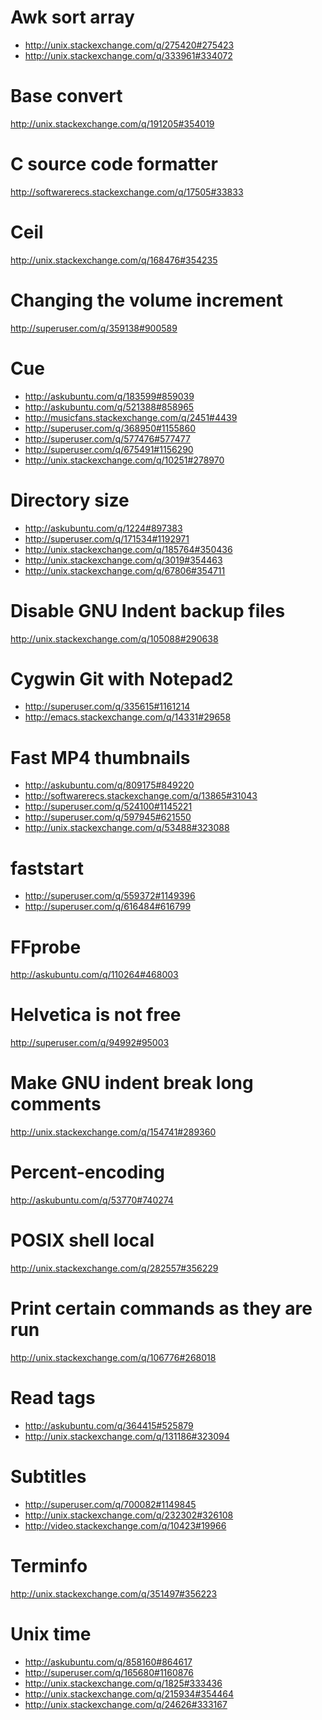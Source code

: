 Awk sort array
===============================================
- http://unix.stackexchange.com/q/275420#275423
- http://unix.stackexchange.com/q/333961#334072

Base convert
=============================================
http://unix.stackexchange.com/q/191205#354019

C source code formatter
===================================================
http://softwarerecs.stackexchange.com/q/17505#33833

Ceil
=============================================
http://unix.stackexchange.com/q/168476#354235

Changing the volume increment
====================================
http://superuser.com/q/359138#900589

Cue
======================================
- http://askubuntu.com/q/183599#859039
- http://askubuntu.com/q/521388#858965
- http://musicfans.stackexchange.com/q/2451#4439
- http://superuser.com/q/368950#1155860
- http://superuser.com/q/577476#577477
- http://superuser.com/q/675491#1156290
- http://unix.stackexchange.com/q/10251#278970

Directory size
====================================
- http://askubuntu.com/q/1224#897383
- http://superuser.com/q/171534#1192971
- http://unix.stackexchange.com/q/185764#350436
- http://unix.stackexchange.com/q/3019#354463
- http://unix.stackexchange.com/q/67806#354711

Disable GNU Indent backup files
=============================================
http://unix.stackexchange.com/q/105088#290638

Cygwin Git with Notepad2
=======================================
- http://superuser.com/q/335615#1161214
- http://emacs.stackexchange.com/q/14331#29658

Fast MP4 thumbnails
======================================
- http://askubuntu.com/q/809175#849220
- http://softwarerecs.stackexchange.com/q/13865#31043
- http://superuser.com/q/524100#1145221
- http://superuser.com/q/597945#621550
- http://unix.stackexchange.com/q/53488#323088

faststart
=======================================
- http://superuser.com/q/559372#1149396
- http://superuser.com/q/616484#616799

FFprobe
====================================
http://askubuntu.com/q/110264#468003

Helvetica is not free
==================================
http://superuser.com/q/94992#95003

Make GNU indent break long comments
=============================================
http://unix.stackexchange.com/q/154741#289360

Percent-encoding
===================================
http://askubuntu.com/q/53770#740274

POSIX shell local
=============================================
http://unix.stackexchange.com/q/282557#356229

Print certain commands as they are run
=============================================
http://unix.stackexchange.com/q/106776#268018

Read tags
======================================
- http://askubuntu.com/q/364415#525879
- http://unix.stackexchange.com/q/131186#323094

Subtitles
=======================================
- http://superuser.com/q/700082#1149845
- http://unix.stackexchange.com/q/232302#326108
- http://video.stackexchange.com/q/10423#19966

Terminfo
=============================================
http://unix.stackexchange.com/q/351497#356223

Unix time
======================================
- http://askubuntu.com/q/858160#864617
- http://superuser.com/q/165680#1160876
- http://unix.stackexchange.com/q/1825#333436
- http://unix.stackexchange.com/q/215934#354464
- http://unix.stackexchange.com/q/24626#333167
